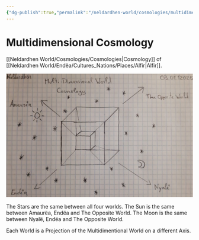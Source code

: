 ```yaml
---
{"dg-publish":true,"permalink":"/neldardhen-world/cosmologies/multidimentional-cosmology/"}
---
```



# Multidimensional Cosmology
[[Neldardhen World/Cosmologies/Cosmologies\|Cosmology]] of [[Neldardhen World/Endëa/Cultures_Nations/Places/Alfir\|Alfir]].

![MultiDimensional_World_COsmology.jpg](/img/user/Images/Cosmologies/MultiDimensional_World_COsmology.jpg)

The Stars are the same between all four worlds.
The Sun is the same between Amaurëa, Endëa and The Opposite World.
The Moon is the same between Nyalë, Endëa and The Opposite World.

Each World is a Projection of the Multidimentional World on a different Axis.